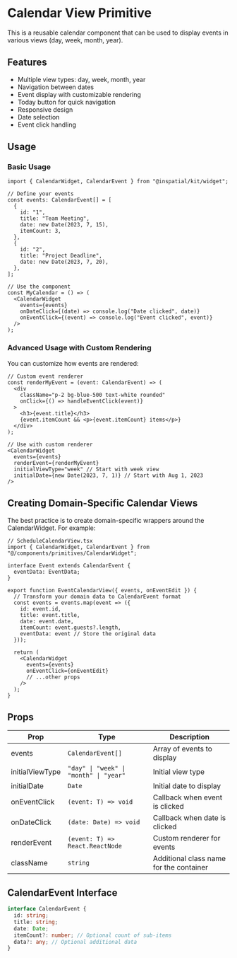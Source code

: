 # Calendar View Primitive

This is a reusable calendar component that can be used to display events in various views (day, week, month, year).

## Features

- Multiple view types: day, week, month, year
- Navigation between dates
- Event display with customizable rendering
- Today button for quick navigation
- Responsive design
- Date selection
- Event click handling

## Usage

### Basic Usage

```tsx
import { CalendarWidget, CalendarEvent } from "@inspatial/kit/widget";

// Define your events
const events: CalendarEvent[] = [
  {
    id: "1",
    title: "Team Meeting",
    date: new Date(2023, 7, 15),
    itemCount: 3,
  },
  {
    id: "2",
    title: "Project Deadline",
    date: new Date(2023, 7, 20),
  },
];

// Use the component
const MyCalendar = () => (
  <CalendarWidget
    events={events}
    onDateClick={(date) => console.log("Date clicked", date)}
    onEventClick={(event) => console.log("Event clicked", event)}
  />
);
```

### Advanced Usage with Custom Rendering

You can customize how events are rendered:

```tsx
// Custom event renderer
const renderMyEvent = (event: CalendarEvent) => (
  <div 
    className="p-2 bg-blue-500 text-white rounded"
    onClick={() => handleEventClick(event)}
  >
    <h3>{event.title}</h3>
    {event.itemCount && <p>{event.itemCount} items</p>}
  </div>
);

// Use with custom renderer
<CalendarWidget
  events={events}
  renderEvent={renderMyEvent}
  initialViewType="week" // Start with week view
  initialDate={new Date(2023, 7, 1)} // Start with Aug 1, 2023
/>
```

## Creating Domain-Specific Calendar Views

The best practice is to create domain-specific wrappers around the CalendarWidget. For example:

```tsx
// ScheduleCalendarView.tsx
import { CalendarWidget, CalendarEvent } from "@/components/primitives/CalendarWidget";

interface Event extends CalendarEvent {
  eventData: EventData;
}

export function EventCalendarView({ events, onEventEdit }) {
  // Transform your domain data to CalendarEvent format
  const events = events.map(event => ({
    id: event.id,
    title: event.title,
    date: event.date,
    itemCount: event.guests?.length,
    eventData: event // Store the original data
  }));
  
  return (
    <CalendarWidget
      events={events}
      onEventClick={onEventEdit}
      // ...other props
    />
  );
}
```

## Props

| Prop | Type | Description |
|------|------|-------------|
| events | `CalendarEvent[]` | Array of events to display |
| initialViewType | `"day" \| "week" \| "month" \| "year"` | Initial view type |
| initialDate | `Date` | Initial date to display |
| onEventClick | `(event: T) => void` | Callback when event is clicked |
| onDateClick | `(date: Date) => void` | Callback when date is clicked |
| renderEvent | `(event: T) => React.ReactNode` | Custom renderer for events |
| className | `string` | Additional class name for the container |

## CalendarEvent Interface

```ts
interface CalendarEvent {
  id: string;
  title: string;
  date: Date;
  itemCount?: number; // Optional count of sub-items
  data?: any; // Optional additional data
}
``` 